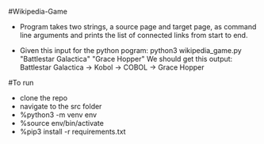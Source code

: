 #Wikipedia-Game

- Program takes two strings, a source page and target page, as command line arguments and prints the list of connected links from start to end.

- Given this input for the python pogram:
    python3 wikipedia_game.py "Battlestar Galactica" "Grace Hopper"
    We should get this output:
    Battlestar Galactica -> Kobol -> COBOL -> Grace Hopper

#To run
- clone the repo
- navigate to the src folder
- %python3 -m venv env
- %source env/bin/activate
- %pip3 install -r requirements.txt